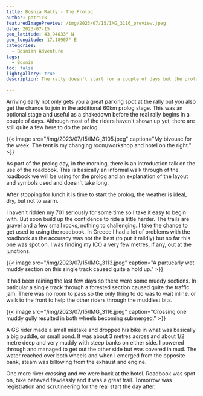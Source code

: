 ```yaml
---
title: Bosnia Rally - The Prolog
author: patrick
featuredImagePreview: /img/2023/07/15/IMG_3116_preview.jpeg
date: 2023-07-15
geo_latitude: 43,94833° N
geo_longitude: 17,18907° E
categories:
  - Bosnian Adventure
tags:
  - Bosnia
toc: false
lightgallery: true
description: The rally doesn't start for a couple of days but the prolog is an optional extra stage over a short 60km trail around Kupres. Most of the competitors haven't arrived yet so it's a good chance to test out your kit and bike setup.

---
```

<!--more-->
Arriving early not only gets you a great parking spot at the rally but you also get the chance to join in the additional 60km prolog stage. This was an optional stage and useful as a shakedown before the real rally begins in a couple of days. Although most of the riders haven't shown up yet, there are still quite a few here to do the prolog.

{{< image src="/img/2023/07/15/IMG_3105.jpeg" caption="My bivouac for the week. The tent is my changing room/workshop and hotel on the right." >}}

As part of the prolog day, in the morning, there is an introduction talk on the use of the roadbook. This is basically an informal walk through of the roadbook we will be using for the prolog and an explanation of the layout and symbols used and doesn't take long.

After stopping for lunch it is time to start the prolog, the weather is ideal, dry, but not to warm.

I haven't ridden my 701 seriously for some time so I take it easy to begin with. But soon build up the confidence to ride a little harder. The trails are gravel and a few small rocks, nothing to challenging. I take the chance to get used to using the roadbook. In Greece I had a lot of problems with the roadbook as the accuracy was not the best (to put it mildly) but so far this one was spot on. I was finding my ICO a very few metres, if any, out at the junctions.

{{< image src="/img/2023/07/15/IMG_3113.jpeg" caption="A partucarly wet muddy section on this single track caused quite a hold up." >}}

It had been raining the last few days so there were some muddy sections. In paticular a single track through a forested section caused quite the traffic jam. There was no room to pass so the only thing to do was to wait inline, or walk to the front to help the other riders through the muddiest bits.

{{< image src="/img/2023/07/15/IMG_3116.jpeg" caption="Crossing one muddy gully resulted in both wheels becoming submerged." >}}

A GS rider made a small mistake and dropped his bike in what was basically a big puddle, or small pond. It was about 3 metres across and about 1/2 metre deep and very muddy with steep banks on either side. I powered through and managed to get out the other side but was covered in mud. The water reached over both wheels and when I emerged from the opposite bank, steam was billowing from the exhaust and engine.

One more river crossing and we were back at the hotel. Roadbook was spot on, bike behaved flawlessly and it was a great trail. Tomorrow was registration and scrutineering for the real start the day after.
